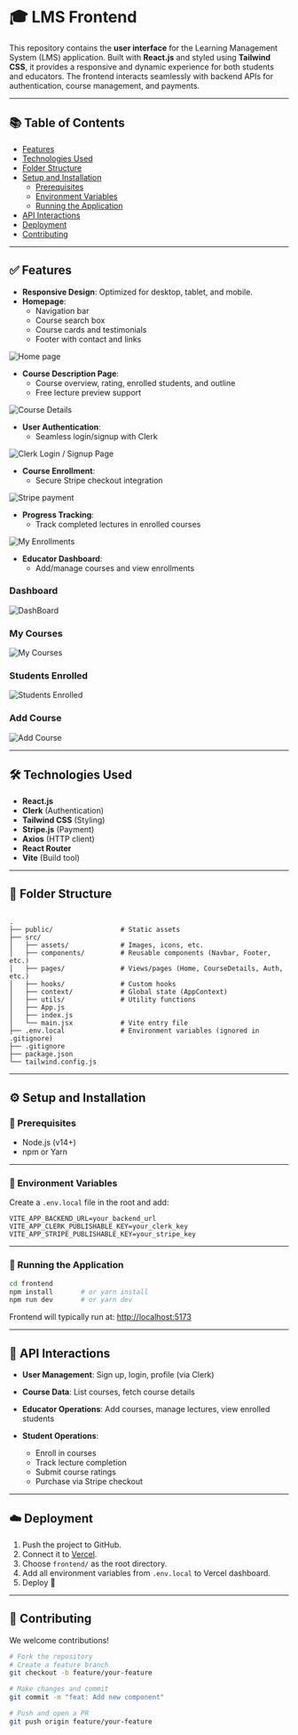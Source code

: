 # 🎓 LMS Frontend

This repository contains the **user interface** for the Learning Management System (LMS) application. Built with **React.js** and styled using **Tailwind CSS**, it provides a responsive and dynamic experience for both students and educators. The frontend interacts seamlessly with backend APIs for authentication, course management, and payments.

---


## 📚 Table of Contents

- [Features](#features)
- [Technologies Used](#technologies-used)
- [Folder Structure](#folder-structure)
- [Setup and Installation](#setup-and-installation)
  - [Prerequisites](#prerequisites)
  - [Environment Variables](#environment-variables)
  - [Running the Application](#running-the-application)
- [API Interactions](#api-interactions)
- [Deployment](#deployment)
- [Contributing](#contributing)

---

## ✅ Features

- **Responsive Design**: Optimized for desktop, tablet, and mobile.
- **Homepage**:
  - Navigation bar
  - Course search box
  - Course cards and testimonials
  - Footer with contact and links

![Home page](./public/assets/screenshots/home.png)

- **Course Description Page**:
  - Course overview, rating, enrolled students, and outline
  - Free lecture preview support

![Course Details](./public/assets/screenshots/course_details.png)

- **User Authentication**:
  - Seamless login/signup with Clerk

![Clerk Login / Signup Page](./public/assets/screenshots/signup_login.png)

- **Course Enrollment**:
  - Secure Stripe checkout integration

![Stripe payment](./public/assets/screenshots/payment.png)

- **Progress Tracking**:
  - Track completed lectures in enrolled courses

![My Enrollments](./public/assets/screenshots/my_enrollments.png)

- **Educator Dashboard**:
  - Add/manage courses and view enrollments

### Dashboard

![DashBoard](./public/assets/screenshots/educator_dashboard.png)

### My Courses

![My Courses](./public/assets/screenshots/educator_my_course.png)

### Students Enrolled

![Students Enrolled](./public/assets/screenshots/students_enrolled.png)

### Add Course

![Add Course](./public/assets/screenshots/add_course.png)

---

## 🛠 Technologies Used

- **React.js**
- **Clerk** (Authentication)
- **Tailwind CSS** (Styling)
- **Stripe.js** (Payment)
- **Axios** (HTTP client)
- **React Router**
- **Vite** (Build tool)

---

## 📁 Folder Structure

```

.
├── public/                 # Static assets
├── src/
│   ├── assets/             # Images, icons, etc.
│   ├── components/         # Reusable components (Navbar, Footer, etc.)
│   ├── pages/              # Views/pages (Home, CourseDetails, Auth, etc.)
│   ├── hooks/              # Custom hooks
│   ├── context/            # Global state (AppContext)
│   ├── utils/              # Utility functions
│   ├── App.js
│   ├── index.js
│   └── main.jsx            # Vite entry file
├── .env.local              # Environment variables (ignored in .gitignore)
├── .gitignore
├── package.json
└── tailwind.config.js

````

---

## ⚙️ Setup and Installation

### 🔑 Prerequisites

- Node.js (v14+)
- npm or Yarn

---

### 🔐 Environment Variables

Create a `.env.local` file in the root and add:

```env
VITE_APP_BACKEND_URL=your_backend_url
VITE_APP_CLERK_PUBLISHABLE_KEY=your_clerk_key
VITE_APP_STRIPE_PUBLISHABLE_KEY=your_stripe_key
````

---

### 🚀 Running the Application

```bash
cd frontend
npm install       # or yarn install
npm run dev       # or yarn dev
```

Frontend will typically run at: [http://localhost:5173](http://localhost:5173)

---

## 📡 API Interactions

* **User Management**: Sign up, login, profile (via Clerk)
* **Course Data**: List courses, fetch course details
* **Educator Operations**: Add courses, manage lectures, view enrolled students
* **Student Operations**:

  * Enroll in courses
  * Track lecture completion
  * Submit course ratings
  * Purchase via Stripe checkout

---

## ☁️ Deployment

1. Push the project to GitHub.
2. Connect it to [Vercel](https://vercel.com).
3. Choose `frontend/` as the root directory.
4. Add all environment variables from `.env.local` to Vercel dashboard.
5. Deploy 🚀

---

## 🤝 Contributing

We welcome contributions!

```bash
# Fork the repository
# Create a feature branch
git checkout -b feature/your-feature

# Make changes and commit
git commit -m "feat: Add new component"

# Push and open a PR
git push origin feature/your-feature
```
